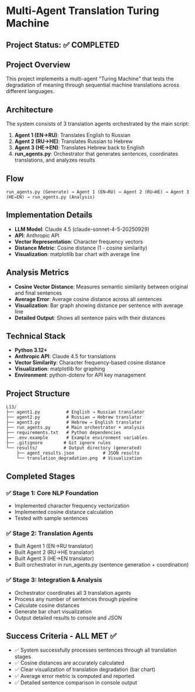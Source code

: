 # Multi-Agent Translation Turing Machine

## Project Status: ✅ COMPLETED

## Project Overview
This project implements a multi-agent "Turing Machine" that tests the degradation of meaning through sequential machine translations across different languages.

## Architecture
The system consists of 3 translation agents orchestrated by the main script:
1. **Agent 1 (EN→RU)**: Translates English to Russian
2. **Agent 2 (RU→HE)**: Translates Russian to Hebrew
3. **Agent 3 (HE→EN)**: Translates Hebrew back to English
4. **run_agents.py**: Orchestrator that generates sentences, coordinates translations, and analyzes results

## Flow
```
run_agents.py (Generate) → Agent 1 (EN→RU) → Agent 2 (RU→HE) → Agent 3 (HE→EN) → run_agents.py (Analysis)
```

## Implementation Details
- **LLM Model**: Claude 4.5 (claude-sonnet-4-5-20250929)
- **API**: Anthropic API
- **Vector Representation**: Character frequency vectors
- **Distance Metric**: Cosine distance (1 - cosine similarity)
- **Visualization**: matplotlib bar chart with average line

## Analysis Metrics
- **Cosine Vector Distance**: Measures semantic similarity between original and final sentences
- **Average Error**: Average cosine distance across all sentences
- **Visualization**: Bar graph showing distance per sentence with average line
- **Detailed Output**: Shows all sentence pairs with their distances

## Technical Stack
- **Python 3.12+**
- **Anthropic API**: Claude 4.5 for translations
- **Vector Similarity**: Character frequency-based cosine distance
- **Visualization**: matplotlib for graphing
- **Environment**: python-dotenv for API key management

## Project Structure
```
L13/
├── agent1.py          # English → Russian translator
├── agent2.py          # Russian → Hebrew translator
├── agent3.py          # Hebrew → English translator
├── run_agents.py      # Main orchestrator + analysis
├── requirements.txt   # Python dependencies
├── .env.example       # Example environment variables
├── .gitignore        # Git ignore rules
└── results/          # Output directory (generated)
    ├── agent_results.json           # JSON results
    └── translation_degradation.png  # Visualization
```

## Completed Stages
### ✅ Stage 1: Core NLP Foundation
- Implemented character frequency vectorization
- Implemented cosine distance calculation
- Tested with sample sentences

### ✅ Stage 2: Translation Agents
- Built Agent 1 (EN→RU translator)
- Built Agent 2 (RU→HE translator)
- Built Agent 3 (HE→EN translator)
- Built orchestrator in run_agents.py (sentence generation + coordination)

### ✅ Stage 3: Integration & Analysis
- Orchestrator coordinates all 3 translation agents
- Process any number of sentences through pipeline
- Calculate cosine distances
- Generate bar chart visualization
- Output detailed results to console and JSON

## Success Criteria - ALL MET ✅
- ✅ System successfully processes sentences through all translation stages
- ✅ Cosine distances are accurately calculated
- ✅ Clear visualization of translation degradation (bar chart)
- ✅ Average error metric is computed and reported
- ✅ Detailed sentence comparison in console output
